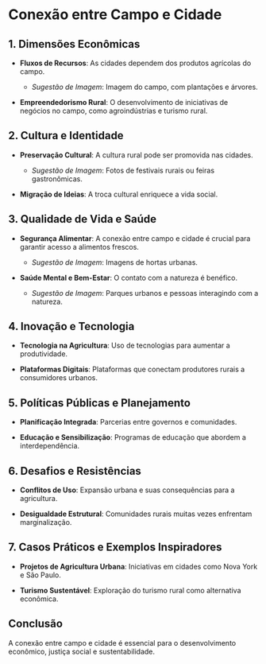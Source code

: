 # Conexão entre Campo e Cidade

## 1. Dimensões Econômicas

- **Fluxos de Recursos**: As cidades dependem dos produtos agrícolas do campo. 
  - *Sugestão de Imagem*: Imagem do campo, com plantações e árvores.

- **Empreendedorismo Rural**: O desenvolvimento de iniciativas de negócios no campo, como agroindústrias e turismo rural.

## 2. Cultura e Identidade

- **Preservação Cultural**: A cultura rural pode ser promovida nas cidades.
  - *Sugestão de Imagem*: Fotos de festivais rurais ou feiras gastronômicas.

- **Migração de Ideias**: A troca cultural enriquece a vida social.
  
## 3. Qualidade de Vida e Saúde

- **Segurança Alimentar**: A conexão entre campo e cidade é crucial para garantir acesso a alimentos frescos.
  - *Sugestão de Imagem*: Imagens de hortas urbanas.

- **Saúde Mental e Bem-Estar**: O contato com a natureza é benéfico.
  - *Sugestão de Imagem*: Parques urbanos e pessoas interagindo com a natureza.

## 4. Inovação e Tecnologia

- **Tecnologia na Agricultura**: Uso de tecnologias para aumentar a produtividade.
  
- **Plataformas Digitais**: Plataformas que conectam produtores rurais a consumidores urbanos.

## 5. Políticas Públicas e Planejamento

- **Planificação Integrada**: Parcerias entre governos e comunidades.

- **Educação e Sensibilização**: Programas de educação que abordem a interdependência.

## 6. Desafios e Resistências

- **Conflitos de Uso**: Expansão urbana e suas consequências para a agricultura.

- **Desigualdade Estrutural**: Comunidades rurais muitas vezes enfrentam marginalização.

## 7. Casos Práticos e Exemplos Inspiradores

- **Projetos de Agricultura Urbana**: Iniciativas em cidades como Nova York e São Paulo.

- **Turismo Sustentável**: Exploração do turismo rural como alternativa econômica.

## Conclusão

A conexão entre campo e cidade é essencial para o desenvolvimento econômico, justiça social e sustentabilidade.

